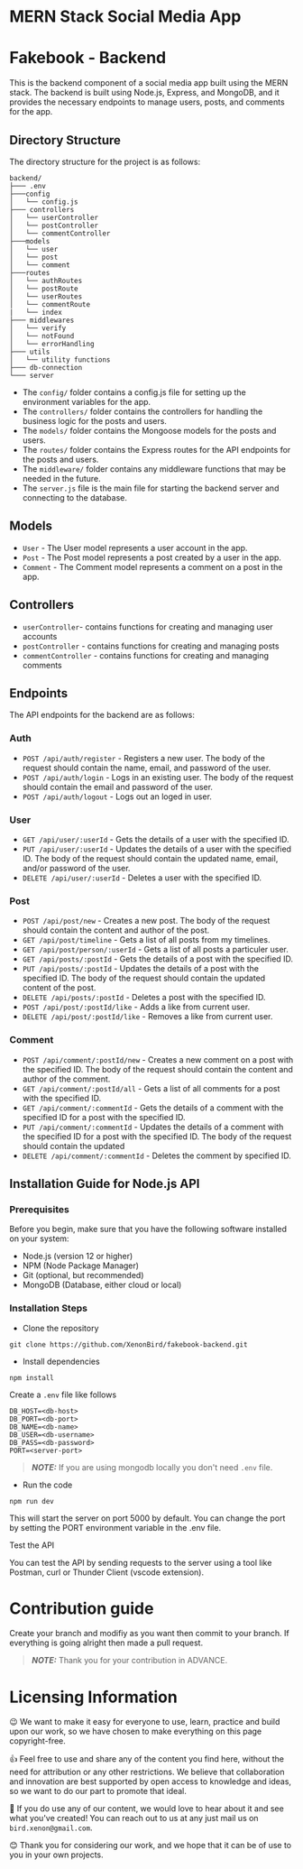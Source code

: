 # MERN Stack Social Media App 
# Fakebook - Backend

This is the backend component of a social media app built using the MERN stack. The backend is built using Node.js, Express, and MongoDB, and it provides the necessary endpoints to manage users, posts, and comments for the app.

## Directory Structure
The directory structure for the project is as follows:
```
backend/
├─── .env
├───config
│   └── config.js
├─── controllers
│   └── userController
│   └── postController
│   └── commentController
├───models
│   └── user
│   └── post
│   └── comment
├───routes
│   └── authRoutes
│   └── postRoute
│   └── userRoutes
│   └── commentRoute
|   └── index
├─── middlewares
│   └── verify
│   └── notFound
│   └── errorHandling
├─── utils
│   └── utility functions
├─── db-connection
└─── server
```

- The `config/` folder contains a config.js file for setting up the environment variables for the app.
- The `controllers/` folder contains the controllers for handling the business logic for the posts and users.
- The `models/` folder contains the Mongoose models for the posts and users.
- The `routes/` folder contains the Express routes for the API endpoints for the posts and users.
- The `middleware/` folder contains any middleware functions that may be needed in the future.
- The `server.js` file is the main file for starting the backend server and connecting to the database.

## Models
- `User` - The User model represents a user account in the app.
- `Post` - The Post model represents a post created by a user in the app.
- `Comment` - The Comment model represents a comment on a post in the app.

## Controllers
- `userController`- contains functions for creating and managing user accounts
- `postController` - contains functions for creating and managing posts
- `commentController` - contains functions for creating and managing comments

## Endpoints
The API endpoints for the backend are as follows:

### Auth
- `POST /api/auth/register` - Registers a new user. The body of the request should contain the name, email, and password of the user.
- `POST /api/auth/login` - Logs in an existing user. The body of the request should contain the email and password of the user.
- `POST /api/auth/logout` - Logs out an loged in user.
### User
- `GET /api/user/:userId` - Gets the details of a user with the specified ID.
- `PUT /api/user/:userId` - Updates the details of a user with the specified ID. The body of the request should contain the updated name, email, and/or password of the user.
- `DELETE /api/user/:userId` - Deletes a user with the specified ID.
### Post
- `POST /api/post/new` - Creates a new post. The body of the request should contain the content and author of the post.
- `GET /api/post/timeline` - Gets a list of all posts from my timelines.
- `GET /api/post/person/:userId` - Gets a list of all posts a particuler user.
- `GET /api/posts/:postId` - Gets the details of a post with the specified ID.
- `PUT /api/posts/:postId` - Updates the details of a post with the specified ID. The body of the request should contain the updated content of the post.
- `DELETE /api/posts/:postId` - Deletes a post with the specified ID.
- `POST /api/post/:postId/like` - Adds a like from current user.
- `DELETE /api/post/:postId/like` - Removes a like from current user.
### Comment
- `POST /api/comment/:postId/new` - Creates a new comment on a post with the specified ID. The body of the request should contain the content and author of the comment.
- `GET /api/comment/:postId/all` - Gets a list of all comments for a post with the specified ID.
- `GET /api/comment/:commentId` - Gets the details of a comment with the specified ID for a post with the specified ID.
- `PUT /api/comment/:commentId` - Updates the details of a comment with the specified ID for a post with the specified ID. The body of the request should contain the updated
- `DELETE /api/comment/:commentId` - Deletes the comment by specified ID.

## Installation Guide for Node.js API
### Prerequisites
Before you begin, make sure that you have the following software installed on your system:

- Node.js (version 12 or higher)
- NPM (Node Package Manager)
- Git (optional, but recommended)
- MongoDB (Database, either cloud or local)

### Installation Steps
- Clone the repository
```
git clone https://github.com/XenonBird/fakebook-backend.git
```
- Install dependencies
```
npm install
```

Create a `.env` file like follows

```
DB_HOST=<db-host>
DB_PORT=<db-port>
DB_NAME=<db-name>
DB_USER=<db-username>
DB_PASS=<db-password>
PORT=<server-port>
```

> **_NOTE:_**  If you are using mongodb locally you don't need `.env` file.

- Run the code
```
npm run dev
```
This will start the server on port 5000 by default. You can change the port by setting the PORT environment variable in the .env file.

Test the API

You can test the API by sending requests to the server using a tool like Postman, curl or Thunder Client (vscode extension).

# Contribution guide

Create your branch and modifiy as you want then commit to your branch. If everything is going alright then made a  pull request.
> **_NOTE:_** Thank you for your contribution in ADVANCE.

# Licensing Information
😉 We want to make it easy for everyone to use, learn, practice and build upon our work, so we have chosen to make everything on this page copyright-free.

👍 Feel free to use and share any of the content you find here, without the need for attribution or any other restrictions. We believe that collaboration and innovation are best supported by open access to knowledge and ideas, so we want to do our part to promote that ideal.

💖 If you do use any of our content, we would love to hear about it and see what you've created! You can reach out to us at any just mail us on `bird.xenon@gmail.com`.

😊 Thank you for considering our work, and we hope that it can be of use to you in your own projects. 
